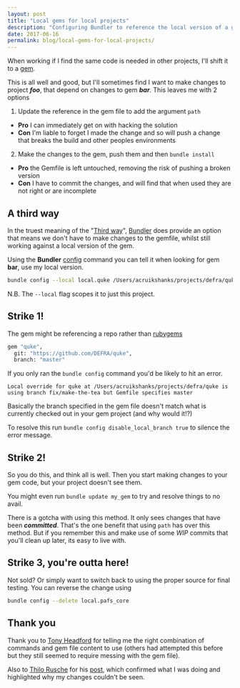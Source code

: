 ```yaml
---
layout: post
title: "Local gems for local projects"
description: "Configuring Bundler to reference the local version of a gem"
date: 2017-06-16
permalink: blog/local-gems-for-local-projects/
---
```


When working if I find the same code is needed in other projects, I'll shift it to a [gem](http://guides.rubygems.org/what-is-a-gem/).

This is all well and good, but I'll sometimes find I want to make changes to project ***foo***, that depend on changes to gem ***bar***. This leaves me with 2 options

1. Update the reference in the gem file to add the argument `path`
  - **Pro** I can immediately get on with hacking the solution
  - **Con** I'm liable to forget I made the change and so will push a change that breaks the build and other peoples environments
2. Make the changes to the gem, push them and then `bundle install`
  - **Pro** the Gemfile is left untouched, removing the risk of pushing a broken version
  - **Con** I have to commit the changes, and will find that when used they are not right or are incomplete

## A third way

In the truest meaning of the "[Third way](https://en.wikipedia.org/wiki/Third_Way)", [Bundler](http://bundler.io/) does provide an option that means we don't have to make changes to the gemfile, whilst still working against a local version of the gem.

Using the **Bundler** [config](http://bundler.io/v1.3/man/bundle-config.1.html) command you can tell it when looking for gem **bar**, use my local version.

```bash
bundle config --local local.quke /Users/acruikshanks/projects/defra/quke
```

N.B. The `--local` flag scopes it to just this project.

## Strike 1!

The gem might be referencing a repo rather than [rubygems](https://rubygems.org/)

```bash
gem "quke",
  git: "https://github.com/DEFRA/quke",
  branch: "master"
```

If you only ran the `bundle config` command you'd be likely to hit an error.

```text
Local override for quke at /Users/acruikshanks/projects/defra/quke is using branch fix/make-the-tea but Gemfile specifies master
```

Basically the branch specified in the gem file doesn't match what is currently checked out in your gem project (and why would it!?)

To resolve this run `bundle config disable_local_branch true` to silence the error message.

## Strike 2!

So you do this, and think all is well. Then you start making changes to your gem code, but your project doesn't see them.

You might even run `bundle update my_gem` to try and resolve things to no avail.

There is a gotcha with using this method. It only sees changes that have been ***committed***. That's the one benefit that using `path` has over this method. But if you remember this and make use of some *WIP* commits that you'll clean up later, its easy to live with.

## Strike 3, you're outta here!

Not sold? Or simply want to switch back to using the proper source for final testing. You can reverse the change using

```bash
bundle config --delete local.pafs_core
```

## Thank you

Thank you to [Tony Headford](https://www.linkedin.com/in/tonyheadford/?ppe=1) for telling me the right combination of commands and gem file content to use (others had attempted this before but they still seemed to require messing with the gem file).

Also to [Thilo Rusche](https://twitter.com/thilorusche) for his [post](https://coderwall.com/p/tqdrhq/work-against-local-gems-without-modifying-your-gemfile), which confirmed what I was doing and highlighted why my changes couldn't be seen.
